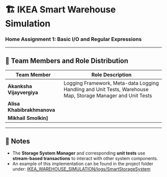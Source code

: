 # 🏗️ IKEA Smart Warehouse Simulation  
### Home Assignment 1: Basic I/O and Regular Expressions  

---

## 👥 Team Members and Role Distribution  

| Team Member | Role Description |
|--------------|------------------|
| **Akanksha Vijayvergiya** | Logging Framework, Meta-data Logging Handling and Unit Tests, Warehouse Map, Storage Manager and Unit Tests |
| **Alisa Khabibrakhmanova** |  |
| **Mikhail Smolkin]** |  |

---

## 🧩 Notes  

- The **Storage System Manager** and corresponding **unit tests** use **stream-based transactions** to interact with other system components.  
- An example of this implementation can be found in the project folder under: [IKEA_WAREHOUSE_SIMULATION/logs/SmartStorageSystem](IKEA_WAREHOUSE_SIMULATION/logs/SmartStorageSystem)
